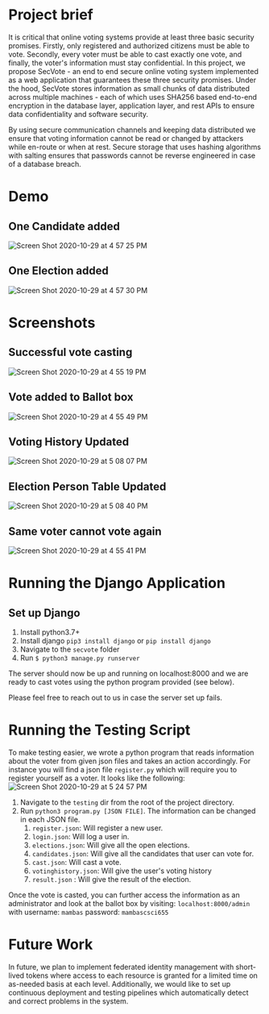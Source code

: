# Project brief
It is critical that online voting systems provide at least three basic security promises. Firstly, only registered and authorized citizens must be able to vote. Secondly, every voter must be able to cast exactly one vote, and finally, the voter's information must stay confidential. In this project, we propose SecVote - an end to end secure online voting system implemented as a web application that guarantees these three security promises. Under the hood, SecVote stores information as small chunks of data distributed across multiple machines - each of which uses SHA256 based end-to-end encryption in the database layer, application layer, and rest APIs to ensure data confidentiality and software security.

 By using secure communication channels and keeping data distributed we ensure that voting information cannot be read or changed by attackers while en-route or when at rest. Secure storage that uses hashing algorithms with salting ensures that passwords cannot be reverse engineered in case of a database breach.


# Demo

## One Candidate added
![Screen Shot 2020-10-29 at 4 57 25 PM](https://user-images.githubusercontent.com/8524069/97632575-14261500-1a09-11eb-9d4e-f3f73477005c.png)

## One Election added
![Screen Shot 2020-10-29 at 4 57 30 PM](https://user-images.githubusercontent.com/8524069/97632576-14261500-1a09-11eb-9338-ea21bbc10d6c.png)

# Screenshots

## Successful vote casting
![Screen Shot 2020-10-29 at 4 55 19 PM](https://user-images.githubusercontent.com/8524069/97632572-138d7e80-1a09-11eb-863f-ab6a4e2346e4.png)

## Vote added to Ballot box
![Screen Shot 2020-10-29 at 4 55 49 PM](https://user-images.githubusercontent.com/8524069/97632574-14261500-1a09-11eb-86fb-76c31dfe1d7c.png)

## Voting History Updated
![Screen Shot 2020-10-29 at 5 08 07 PM](https://user-images.githubusercontent.com/8524069/97632747-58191a00-1a09-11eb-9064-d59b0d8203be.png)

## Election Person Table Updated
![Screen Shot 2020-10-29 at 5 08 40 PM](https://user-images.githubusercontent.com/8524069/97632800-6d8e4400-1a09-11eb-807b-2392bb1b8cd1.png)

## Same voter cannot vote again
![Screen Shot 2020-10-29 at 4 55 41 PM](https://user-images.githubusercontent.com/8524069/97632573-138d7e80-1a09-11eb-9a21-455654ec7563.png)

# Running the Django Application

## Set up Django
1. Install python3.7+
2. Install django `pip3 install django` or `pip install django`
3. Navigate to the `secvote` folder
4. Run `$ python3 manage.py runserver` 

The server should now be up and running on localhost:8000 and we are ready to cast votes using the python program provided (see below). 

Please feel free to reach out to us in case the server set up fails. 

# Running the Testing Script
To make testing easier, we wrote a python program that reads information about the voter from given json files and takes an action accordingly. For instance you will find a json file `register.py` which will require you to register yourself as a voter. It looks like the following:
![Screen Shot 2020-10-29 at 5 24 57 PM](https://user-images.githubusercontent.com/8524069/97634275-ceb71700-1a0b-11eb-89c0-6b4f23a8da53.png)

1. Navigate to the `testing` dir from the root of the project directory.
2. Run `python3 program.py [JSON FILE]`. The information can be changed in each JSON file.
   1. `register.json`: Will register a new user.
   2. `login.json`: Will log a user in.
   3. `elections.json`: Will give all the open elections.
   4. `candidates.json`: Will give all the candidates that user can vote for.
   5. `cast.json`: Will cast a vote.
   6. `votinghistory.json`: Will give the user's voting history
   7. `result.json` : Will give the result of the election.
   
   
Once the vote is casted, you can further access the information as an administrator and look at the ballot box by visiting:
`localhost:8000/admin` with 
username: `mambas` 
password: `mambascsci655`

   
 # Future Work
In future, we plan to implement federated identity management with short-lived tokens where access to each resource is granted for a limited time on as-needed basis at each level.  Additionally, we would like to set up continuous deployment and testing pipelines which automatically detect and correct problems in the system.
